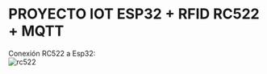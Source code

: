 # PROYECTO IOT ESP32 + RFID RC522 + MQTT
  
Conexión RC522 a Esp32:  
![rc522](https://github.com/pabloarancibia/esp32rc522/img/circuito-rc522.jpg)
  